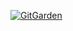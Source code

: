 [![GitGarden](https://gitgarden.marshallku.dev/?user_name=yadferhad)](https://github.com/marshallku/gitgarden)
